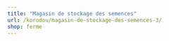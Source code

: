 ```yaml
---
title: "Magasin de stockage des semences"
url: /korodou/magasin-de-stockage-des-semences-3/
shop: ferme
---
```

